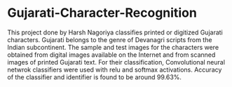# Gujarati-Character-Recognition
This project done by Harsh Nagoriya classifies printed or digitized Gujarati characters. Gujarati belongs to the genre of Devanagri scripts from the Indian subcontinent. The sample and test images for the characters were obtained from digital images available on the Internet and from scanned images of printed Gujarati text. For their classification, Convolutional neural netwrok classifiers were used with relu and softmax activations. Accuracy of the classifier and identifier is found to be around 99.63%. 
